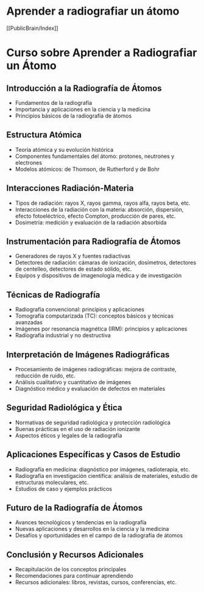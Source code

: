 # Aprender a radiografiar un átomo

[[PublicBrain/Index]]

# Curso sobre Aprender a Radiografiar un Átomo

## Introducción a la Radiografía de Átomos
- Fundamentos de la radiografía
- Importancia y aplicaciones en la ciencia y la medicina
- Principios básicos de la radiografía de átomos

## Estructura Atómica
- Teoría atómica y su evolución histórica
- Componentes fundamentales del átomo: protones, neutrones y electrones
- Modelos atómicos: de Thomson, de Rutherford y de Bohr

## Interacciones Radiación-Materia
- Tipos de radiación: rayos X, rayos gamma, rayos alfa, rayos beta, etc.
- Interacciones de la radiación con la materia: absorción, dispersión, efecto fotoeléctrico, efecto Compton, producción de pares, etc.
- Dosimetría: medición y evaluación de la radiación absorbida

## Instrumentación para Radiografía de Átomos
- Generadores de rayos X y fuentes radiactivas
- Detectores de radiación: cámaras de ionización, dosímetros, detectores de centelleo, detectores de estado sólido, etc.
- Equipos y dispositivos de imagenología médica y de investigación

## Técnicas de Radiografía
- Radiografía convencional: principios y aplicaciones
- Tomografía computarizada (TC): conceptos básicos y técnicas avanzadas
- Imágenes por resonancia magnética (IRM): principios y aplicaciones
- Radiografía industrial y no destructiva

## Interpretación de Imágenes Radiográficas
- Procesamiento de imágenes radiográficas: mejora de contraste, reducción de ruido, etc.
- Análisis cualitativo y cuantitativo de imágenes
- Diagnóstico médico y evaluación de defectos en materiales

## Seguridad Radiológica y Ética
- Normativas de seguridad radiológica y protección radiológica
- Buenas prácticas en el uso de radiación ionizante
- Aspectos éticos y legales de la radiografía

## Aplicaciones Específicas y Casos de Estudio
- Radiografía en medicina: diagnóstico por imágenes, radioterapia, etc.
- Radiografía en investigación científica: análisis de materiales, estudio de estructuras moleculares, etc.
- Estudios de caso y ejemplos prácticos

## Futuro de la Radiografía de Átomos
- Avances tecnológicos y tendencias en la radiografía
- Nuevas aplicaciones y desarrollos en la ciencia y la medicina
- Desafíos y oportunidades en el campo de la radiografía de átomos

## Conclusión y Recursos Adicionales
- Recapitulación de los conceptos principales
- Recomendaciones para continuar aprendiendo
- Recursos adicionales: libros, revistas, cursos, conferencias, etc.
